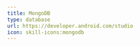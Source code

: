 ```yaml
---
title: MongoDB
type: database
url: https://developer.android.com/studio
icon: skill-icons:mongodb
---
```

